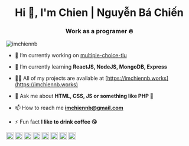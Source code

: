 <h1 align="center">Hi 👋, I'm Chien | Nguyễn Bá Chiến</h1>
<h3 align="center">Work as a programer 🔥</h3>

<p align="left" width="30px"> <img src="https://komarev.com/ghpvc/?username=imchiennb" alt="imchiennb" /> </p>

- 🔭 I’m currently working on [multiple-choice-tlu](https://github.com/imchiennb/multiple-choice-tlu)

- 🌱 I’m currently learning **ReactJS, NodeJS, MongoDB, Express**

- 👨‍💻 All of my projects are available at [https://imchiennb.works](https://imchiennb.works)

- 💬 Ask me about **HTML, CSS, JS or something like PHP 🚀**

- 📫 How to reach me **imchiennb@gmail.com**

- ⚡ Fun fact **I like to drink coffee 😘**

<p align="left"><img src="https://devicons.github.io/devicon/devicon.git/icons/react/react-original-wordmark.svg" alt="react" width="20" height="20"/> <img src="https://devicons.github.io/devicon/devicon.git/icons/bootstrap/bootstrap-plain.svg" alt="bootstrap" width="20" height="20"/> <img src="https://devicons.github.io/devicon/devicon.git/icons/css3/css3-original-wordmark.svg" alt="css3" width="20" height="20"/> <img src="https://devicons.github.io/devicon/devicon.git/icons/html5/html5-original-wordmark.svg" alt="html5" width="20" height="20"/> <img src="https://devicons.github.io/devicon/devicon.git/icons/javascript/javascript-original.svg" alt="javascript" width="20" height="20"/> <img src="https://devicons.github.io/devicon/devicon.git/icons/mongodb/mongodb-original-wordmark.svg" alt="mongodb" width="20" height="20"/> <img src="https://devicons.github.io/devicon/devicon.git/icons/php/php-original.svg" alt="php" width="20" height="20"/> <img src="https://devicons.github.io/devicon/devicon.git/icons/express/express-original-wordmark.svg" alt="express" width="20" height="20"/></p><p align="center">
<!-- <a href="https://twitter.com/imchiennb" target="blank"><img align="center" src="https://cdn.jsdelivr.net/npm/simple-icons@3.0.1/icons/twitter.svg" alt="imchiennb" height="20" width="20" /></a>
<a href="https://fb.com/imchiennb" target="blank"><img align="center" src="https://cdn.jsdelivr.net/npm/simple-icons@3.0.1/icons/facebook.svg" alt="imchiennb" height="20" width="20" /></a>
<a href="https://instagram.com/___im_chiennb" target="blank"><img align="center" src="https://cdn.jsdelivr.net/npm/simple-icons@3.0.1/icons/instagram.svg" alt="___im_chiennb" height="20" width="20" /></a> -->
</p>
